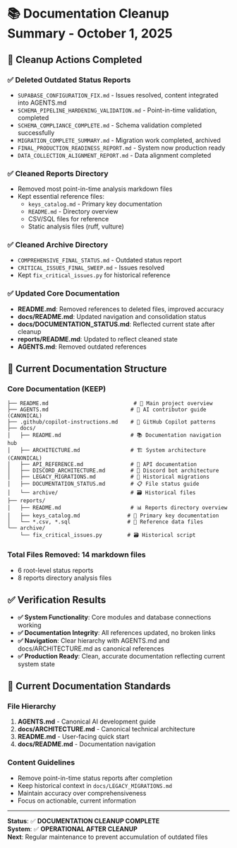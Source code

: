 # 📚 Documentation Cleanup Summary - October 1, 2025

## 🧹 Cleanup Actions Completed

### ✅ **Deleted Outdated Status Reports**
- `SUPABASE_CONFIGURATION_FIX.md` - Issues resolved, content integrated into AGENTS.md
- `SCHEMA_PIPELINE_HARDENING_VALIDATION.md` - Point-in-time validation, completed
- `SCHEMA_COMPLIANCE_COMPLETE.md` - Schema validation completed successfully  
- `MIGRATION_COMPLETE_SUMMARY.md` - Migration work completed, archived
- `FINAL_PRODUCTION_READINESS_REPORT.md` - System now production ready
- `DATA_COLLECTION_ALIGNMENT_REPORT.md` - Data alignment completed

### ✅ **Cleaned Reports Directory**
- Removed most point-in-time analysis markdown files
- Kept essential reference files:
  - `keys_catalog.md` - Primary key documentation
  - `README.md` - Directory overview  
  - CSV/SQL files for reference
  - Static analysis files (ruff, vulture)

### ✅ **Cleaned Archive Directory**
- `COMPREHENSIVE_FINAL_STATUS.md` - Outdated status report
- `CRITICAL_ISSUES_FINAL_SWEEP.md` - Issues resolved
- Kept `fix_critical_issues.py` for historical reference

### ✅ **Updated Core Documentation**
- **README.md**: Removed references to deleted files, improved accuracy
- **docs/README.md**: Updated navigation and consolidation status
- **docs/DOCUMENTATION_STATUS.md**: Reflected current state after cleanup
- **reports/README.md**: Updated to reflect cleaned state
- **AGENTS.md**: Removed outdated references

## 📁 Current Documentation Structure

### **Core Documentation (KEEP)**
```
├── README.md                           # 🚀 Main project overview
├── AGENTS.md                          # 🤖 AI contributor guide (CANONICAL)
├── .github/copilot-instructions.md    # 🤖 GitHub Copilot patterns
├── docs/
│   ├── README.md                      # 📚 Documentation navigation hub  
│   ├── ARCHITECTURE.md                # 🏗️ System architecture (CANONICAL)
│   ├── API_REFERENCE.md               # 📖 API documentation
│   ├── DISCORD_ARCHITECTURE.md        # 🤖 Discord bot architecture
│   ├── LEGACY_MIGRATIONS.md           # 📜 Historical migrations
│   ├── DOCUMENTATION_STATUS.md        # 📋 File status guide
│   └── archive/                       # 🗃️ Historical files
├── reports/
│   ├── README.md                      # 📊 Reports directory overview
│   ├── keys_catalog.md               # 🔑 Primary key documentation
│   └── *.csv, *.sql                  # 📄 Reference data files
└── archive/
    └── fix_critical_issues.py        # 🗃️ Historical script
```

### **Total Files Removed**: 14 markdown files
- 6 root-level status reports
- 8 reports directory analysis files

## ✅ **Verification Results**

- **✅ System Functionality**: Core modules and database connections working
- **✅ Documentation Integrity**: All references updated, no broken links
- **✅ Navigation**: Clear hierarchy with AGENTS.md and docs/ARCHITECTURE.md as canonical references  
- **✅ Production Ready**: Clean, accurate documentation reflecting current system state

## 🎯 **Current Documentation Standards**

### **File Hierarchy**
1. **AGENTS.md** - Canonical AI development guide
2. **docs/ARCHITECTURE.md** - Canonical technical architecture
3. **README.md** - User-facing quick start
4. **docs/README.md** - Documentation navigation

### **Content Guidelines**
- Remove point-in-time status reports after completion
- Keep historical context in `docs/LEGACY_MIGRATIONS.md`
- Maintain accuracy over comprehensiveness
- Focus on actionable, current information

---

**Status**: ✅ **DOCUMENTATION CLEANUP COMPLETE**  
**System**: ✅ **OPERATIONAL AFTER CLEANUP**  
**Next**: Regular maintenance to prevent accumulation of outdated files